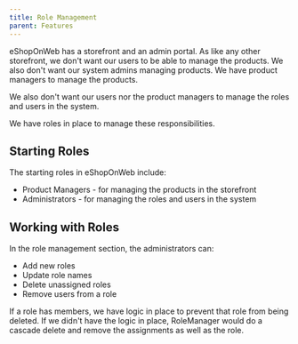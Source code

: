 ```yaml
---
title: Role Management
parent: Features
---
```


eShopOnWeb has a storefront and an admin portal. As like any other storefront, we don't want our users to be able to manage the products. We also don't want our system admins managing products. We have product managers to manage the products.

We also don't want our users nor the product managers to manage the roles and users in the system.

We have roles in place to manage these responsibilities.

## Starting Roles

The starting roles in eShopOnWeb include:

- Product Managers - for managing the products in the storefront
- Administrators - for managing the roles and users in the system

## Working with Roles

In the role management section, the administrators can:

- Add new roles
- Update role names
- Delete unassigned roles
- Remove users from a role

If a role has members, we have logic in place to prevent that role from being deleted. If we didn't have the logic in place, RoleManager would do a cascade delete and remove the assignments as well as the role.